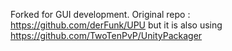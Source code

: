 Forked for GUI development.
Original repo : https://github.com/derFunk/UPU but it is also using https://github.com/TwoTenPvP/UnityPackager

